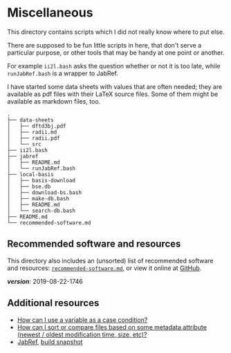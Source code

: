 # Miscellaneous

This directory contains scripts which I did not really know where to put else.

There are supposed to be fun little scripts in here, 
that don't serve a particular purpose, or
other tools that may be handy at one point or another.

For example `ii2l.bash` asks the question whether or not it is too late,
while `runJabRef.bash` is a wrapper to JabRef.

I have started some data sheets with values that are often needed;
they are available as pdf files with their LaTeX source files.
Some of them might be available as markdown files, too.

```
.
├── data-sheets
│   ├── dftd3bj.pdf
│   ├── radii.md
│   ├── radii.pdf
│   └── src
├── ii2l.bash
├── jabref
│   ├── README.md
│   └── runJabRef.bash
├── local-basis
│   ├── basis-download
│   ├── bse.db
│   ├── download-bs.bash
│   ├── make-db.bash
│   ├── README.md
│   └── search-db.bash
├── README.md
└── recommended-software.md
```

## Recommended software and resources

This directory also includes an (unsorted) list of recommended software and resources:
[`recommended-software.md`](./recommended-software.md), or view it online at 
[GitHub](https://github.com/polyluxus/rwth-tools/blob/master/misc/recommended-software.md).

___version___: 2019-08-22-1746

## Additional resources

- [How can I use a variable as a case condition?](https://unix.stackexchange.com/q/234264/160000)
- [How can I sort or compare files based on some metadata attribute (newest / oldest modification time, size, etc)?](http://mywiki.wooledge.org/BashFAQ/003)
- [JabRef](http://www.jabref.org/), [build snapshot](https://builds.jabref.org/)


